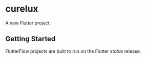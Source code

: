 # curelux

A new Flutter project.

## Getting Started

FlutterFlow projects are built to run on the Flutter _stable_ release.

